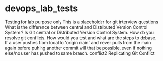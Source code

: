 # devops_lab_tests
Testing for lab purpose only 
This is a placeholder for git interview questions
What is the difference between central and Distributed Version Control System ?
Is Git central or Distributed Version Control System.
How do you resolve git conflicts.
How would you test and what are the steps to debase.  
If a user pushes from local to 'origin main' and never pulls from the main again before puhing another commit will that be possible, even if nothing else/no user has pushed to same branch.
conflict2
Replicating 
Git Conflict 

